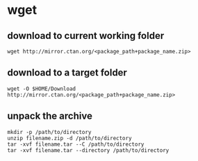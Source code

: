 # wget

## download to current working folder
```
wget http://mirror.ctan.org/<package_path+package_name.zip>
```

## download to a target folder
```
wget -O $HOME/Download http://mirror.ctan.org/<package_path+package_name.zip>
```

## unpack the archive
```
mkdir -p /path/to/directory
unzip filename.zip -d /path/to/directory
tar -xvf filename.tar --C /path/to/directory
tar -xvf filename.tar --directory /path/to/directory
```